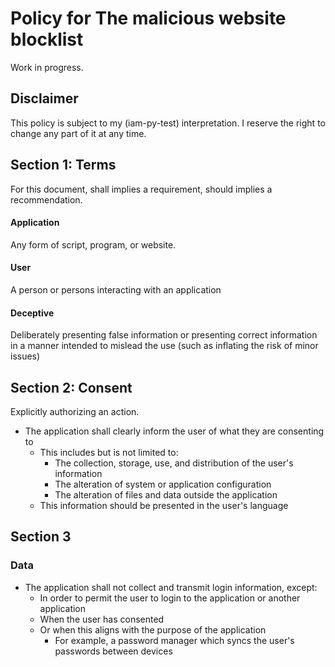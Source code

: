 # Policy for The malicious website blocklist
Work in progress.

## Disclaimer
This policy is subject to my (iam-py-test) interpretation. I reserve the right to change any part of it at any time.

## Section 1: Terms
For this document, shall implies a requirement, should implies a recommendation.

#### Application
Any form of script, program, or website.

#### User
A person or persons interacting with an application

#### Deceptive
Deliberately presenting false information or presenting correct information in a manner intended to mislead the use (such as inflating the risk of minor issues)

## Section 2: Consent
Explicitly authorizing an action.
- The application shall clearly inform the user of what they are consenting to
    - This includes but is not limited to:
        - The collection, storage, use, and distribution of the user's information
        - The alteration of system or application configuration
        - The alteration of files and data outside the application
    - This information should be presented in the user's language

## Section 3

### Data
- The application shall not collect and transmit login information, except:
    - In order to permit the user to login to the application or another application
    - When the user has consented
    - Or when this aligns with the purpose of the application
        - For example, a password manager which syncs the user's passwords between devices

